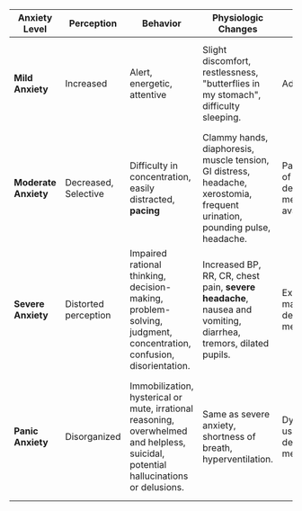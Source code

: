 
| Anxiety Level        | Perception           | Behavior                                                                                                                             | Physiologic Changes                                                                                                         | Coping                                              | Nursing Management                                                                                                                      | Medical Management            |
| -------------------- | -------------------- | ------------------------------------------------------------------------------------------------------------------------------------ | --------------------------------------------------------------------------------------------------------------------------- | --------------------------------------------------- | --------------------------------------------------------------------------------------------------------------------------------------- | ----------------------------- |
| **Mild Anxiety**     | Increased            | Alert, energetic, attentive                                                                                                          | Slight discomfort, restlessness, "butterflies in my stomach", difficulty sleeping.                                          | Adaptive                                            | Verbalization of thoughts and feelings, relaxation techniques (e.g., deep breathing, mindfulness).                                      | N/A                           |
| **Moderate Anxiety** | Decreased, Selective | Difficulty in concentration, easily distracted, **pacing**                                                                           | Clammy hands, diaphoresis, muscle tension, GI distress, headache, xerostomia, frequent urination, pounding pulse, headache. | Palliative; use of any defense mechanism available. | Refocus attention; supervise in problem-solving and learning. Use short and simple communication (KISS).                                | Oral anxiolytics if indicated |
| **Severe Anxiety**   | Distorted perception | Impaired rational thinking, decision-making, problem-solving, judgment, concentration, confusion, disorientation.                    | Increased BP, RR, CR, chest pain, **severe headache**, nausea and vomiting, diarrhea, tremors, dilated pupils.              | Excessive, maladaptive defense mechanisms.          | Relaxation techniques, decrease environmental stimuli, stay or walk with the patient, listen attentively.                               | Intramuscular anxiolytics     |
| **Panic Anxiety**    | Disorganized         | Immobilization, hysterical or mute, irrational reasoning, overwhelmed and helpless, suicidal, potential hallucinations or delusions. | Same as severe anxiety, shortness of breath, hyperventilation.                                                              | Dysfunctional use of defense mechanisms.            | Provide safety, reduce environmental stimuli, continuously talk with the patient, **use touch judiciously**, stay with them (5–30 min). | N/A                           |
